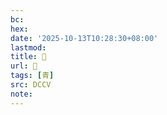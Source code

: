 ```yaml
---
bc:
hex:
date: '2025-10-13T10:28:30+08:00'
lastmod:
title: 􂒲
url: 􂒲
tags: [青]
src: DCCV
note:
---
```

